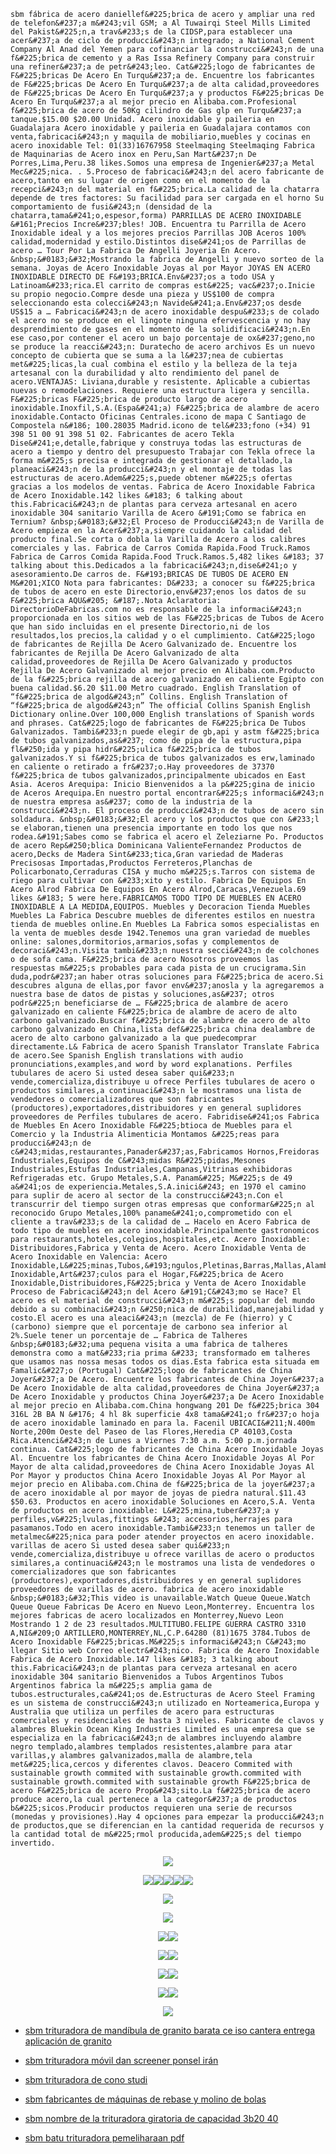 
```
sbm fábrica de acero daniellef&#225;brica de acero y ampliar una red de telefon&#237;a m&#243;vil GSM; a Al Tuwairqi Steel Mills Limited del Pakist&#225;n,a trav&#233;s de la CIDSP,para establecer una acer&#237;a de ciclo de producci&#243;n integrado; a National Cement Company Al Anad del Yemen para cofinanciar la construcci&#243;n de una f&#225;brica de cemento y a Ras Issa Refinery Company para construir una refiner&#237;a de petr&#243;leo. Cat&#225;logo de fabricantes de F&#225;bricas De Acero En Turqu&#237;a de. Encuentre los fabricantes de F&#225;bricas De Acero En Turqu&#237;a de alta calidad,proveedores de F&#225;bricas De Acero En Turqu&#237;a y productos F&#225;bricas De Acero En Turqu&#237;a al mejor precio en Alibaba.com.Profesional f&#225;brica de acero de 50Kg cilindro de Gas glp en Turqu&#237;a tanque.$15.00 $20.00 Unidad. Acero inoxidable y paileria en Guadalajara Acero inoxidable y paileria en Guadalajara contamos con venta,fabricaci&#243;n y maquila de mobiliario,muebles y cocinas en acero inoxidable Tel: 01(33)16767958 Steelmaqing Steelmaqing Fabrica de Maquinarias de Acero inox en Peru,San Mart&#237;n De Porres,Lima,Peru.38 likes.Somos una empresa de Ingenier&#237;a Metal Mec&#225;nica. . 5.Proceso de fabricaci&#243;n del acero fabricante de acero,tanto en su lugar de origen como en el momento de la recepci&#243;n del material en f&#225;brica.La calidad de la chatarra depende de tres factores: Su facilidad para ser cargada en el horno Su comportamiento de fusi&#243;n (densidad de la chatarra,tama&#241;o,espesor,forma) PARRILLAS DE ACERO INOXIDABLE &#161;Precios Incre&#237;bles! JOB. Encuentra tu Parrilla de Acero Inoxidable ideal y a los mejores precios Parrillas JOB Aceros 100% calidad,modernidad y estilo.Distintos dise&#241;os de Parrillas de acero … Tour Por La Fabrica De Angelli Joyeria En Acero. &nbsp;&#0183;&#32;Mostrando la fabrica de Angelli y nuevo sorteo de la semana. Joyas de Acero Inoxidable Joyas al por Mayor JOYAS EN ACERO INOXIDABLE DIRECTO DE F&#193;BRICA.Env&#237;os a todo USA y Latinoam&#233;rica.El carrito de compras est&#225; vac&#237;o.Inicie su propio negocio.Compre desde una pieza y US$100 de compra seleccionando esta colecci&#243;n Navide&#241;a.Env&#237;os desde US$15 a … Fabricaci&#243;n de acero inoxidable despu&#233;s de colado el acero no se produce en el lingote ninguna efervescencia y no hay desprendimiento de gases en el momento de la solidificaci&#243;n.En ese caso,por contener el acero un bajo porcentaje de ox&#237;geno,no se produce la reacci&#243;n: Duratecho de acero archivos Es un nuevo concepto de cubierta que se suma a la l&#237;nea de cubiertas met&#225;licas,la cual combina el estilo y la belleza de la teja artesanal con la durabilidad y alto rendimiento del panel de acero.VENTAJAS: Liviana,durable y resistente. Aplicable a cubiertas nuevas o remodelaciones. Requiere una estructura ligera y sencilla. F&#225;bricas F&#225;brica de producto largo de acero inoxidable.Inoxfil,S.A.(Espa&#241;a) F&#225;brica de alambre de acero inoxidable.Contacto Oficinas Centrales.icono de mapa C Santiago de Compostela n&#186; 100.28035 Madrid.icono de tel&#233;fono (+34) 91 398 51 00 91 398 51 02. Fabricantes de acero Tekla Dise&#241;e,detalle,fabrique y construya todas las estructuras de acero a tiempo y dentro del presupuesto Trabajar con Tekla ofrece la forma m&#225;s precisa e integrada de gestionar el detallado,la planeaci&#243;n de la producci&#243;n y el montaje de todas las estructuras de acero.Adem&#225;s,puede obtener m&#225;s ofertas gracias a los modelos de ventas. Fabrica de Acero Inoxidable Fabrica de Acero Inoxidable.142 likes &#183; 6 talking about this.Fabricaci&#243;n de plantas para cerveza artesanal en acero inoxidable 304 sanitario Varilla de Acero &#191;Como se fabrica en Ternium? &nbsp;&#0183;&#32;El Proceso de Producci&#243;n de Varilla de Acero empieza en la Acer&#237;a,siempre cuidando la calidad del producto final.Se corta o dobla la Varilla de Acero a los calibres comerciales y las. Fabrica de Carros Comida Rapida.Food Truck.Ramos Fabrica de Carros Comida Rapida.Food Truck.Ramos.5,482 likes &#183; 37 talking about this.Dedicados a la fabricaci&#243;n,dise&#241;o y asesoramiento.De carros de. F&#193;BRICAS DE TUBOS DE ACERO EN M&#201;XICO Nota para fabricantes: D&#233; a conocer su f&#225;brica de tubos de acero en este Directorio,env&#237;enos los datos de su F&#225;brica AQU&#205; &#187;.Nota Aclaratoria: DirectorioDeFabricas.com no es responsable de la informaci&#243;n proporcionada en los sitios web de las F&#225;bricas de Tubos de Acero que han sido incluidas en el presente Directorio,ni de los resultados,los precios,la calidad y o el cumplimiento. Cat&#225;logo de fabricantes de Rejilla De Acero Galvanizado de. Encuentre los fabricantes de Rejilla De Acero Galvanizado de alta calidad,proveedores de Rejilla De Acero Galvanizado y productos Rejilla De Acero Galvanizado al mejor precio en Alibaba.com.Producto de la f&#225;brica rejilla de acero galvanizado en caliente Egipto con buena calidad.$6.20 $11.00 Metro cuadrado. English Translation of “f&#225;brica de algod&#243;n” Collins. English Translation of “f&#225;brica de algod&#243;n” The official Collins Spanish English Dictionary online.Over 100,000 English translations of Spanish words and phrases. Cat&#225;logo de fabricantes de F&#225;brica De Tubos Galvanizados. Tambi&#233;n puede elegir de gb,api y astm f&#225;brica de tubos galvanizados,as&#237; como de pipa de la estructura,pipa fl&#250;ida y pipa hidr&#225;ulica f&#225;brica de tubos galvanizados.Y si f&#225;brica de tubos galvanizados es erw,laminado en caliente o retirado a fr&#237;o.Hay proveedores de 37370 f&#225;brica de tubos galvanizados,principalmente ubicados en East Asia. Aceros Arequipa: Inicio Bienvenidos a la p&#225;gina de inicio de Aceros Arequipa.En nuestro portal encontrar&#225;s informaci&#243;n de nuestra empresa as&#237; como de la industria de la construcci&#243;n. El proceso de producci&#243;n de tubos de acero sin soldadura. &nbsp;&#0183;&#32;El acero y los productos que con &#233;l se elaboran,tienen una presencia importante en todo los que nos rodea.&#191;Sabes como se fabrica el acero el Zeleziarne Po. Productos de acero Rep&#250;blica Dominicana ValienteFernandez Productos de acero,Decks de Madera Sint&#233;tica,Gran variedad de Maderas Precisosas Importadas,Productos Ferreteros,Planchas de Policarbonato,Cerraduras CISA y mucho m&#225;s.Tarros con sistema de riego para cultivar con &#233;xito y estilo. Fabrica De Equipos En Acero Alrod Fabrica De Equipos En Acero Alrod,Caracas,Venezuela.69 likes &#183; 5 were here.FABRICAMOS TODO TIPO DE MUEBLES EN ACERO INOXIDABLE A LA MEDIDA,EQUIPOS. Muebles y Decoracion Tienda Muebles Muebles La Fabrica Descubre muebles de diferentes estilos en nuestra tienda de muebles online.En Muebles La Fabrica somos especialistas en la venta de muebles desde 1942.Tenemos una gran variedad de muebles online: salones,dormitorios,armarios,sofas y complementos de decoraci&#243;n.Visita tambi&#233;n nuestra secci&#243;n de colchones o de sofa cama. F&#225;brica de acero Nosotros proveemos las respuestas m&#225;s probables para cada pista de un crucigrama.Sin duda,podr&#237;an haber otras soluciones para F&#225;brica de acero.Si descubres alguna de ellas,por favor env&#237;anosla y la agregaremos a nuestra base de datos de pistas y soluciones,as&#237; otros podr&#225;n beneficiarse de … F&#225;brica de alambre de acero galvanizado en caliente F&#225;brica de alambre de acero de alto carbono galvanizado.Buscar f&#225;brica de alambre de acero de alto carbono galvanizado en China,lista def&#225;brica china dealambre de acero de alto carbono galvanizado a la que puedecomprar directamente.L& Fabrica de acero Spanish Translator Translate Fabrica de acero.See Spanish English translations with audio pronunciations,examples,and word by word explanations. Perfiles tubulares de acero Si usted desea saber qui&#233;n vende,comercializa,distribuye u ofrece Perfiles tubulares de acero o productos similares,a continuaci&#243;n le mostramos una lista de vendedores o comercializadores que son fabricantes (productores),exportadores,distribuidores y en general suplidores proveedores de Perfiles tubulares de acero. Fabridise&#241;os Fabrica de Muebles En Acero Inoxidable F&#225;btioca de Muebles para el Comercio y la Industria Alimenticia Montamos &#225;reas para producci&#243;n de c&#243;midas,restaurantes,Panader&#237;as,Fabricamos Hornos,Freidoras Industriales,Equipos de C&#243;midas R&#225;pidas,Mesones Industriales,Estufas Industriales,Campanas,Vitrinas exhibidoras Refrigeradas etc. Grupo Metales,S.A. Panam&#225; M&#225;s de 49 a&#241;os de experiencia.Metales,S.A.inici&#243; en 1970 el camino para suplir de acero al sector de la construcci&#243;n.Con el transcurrir del tiempo surgen otras empresas que conformar&#225;n al reconocido Grupo Metales,100% paname&#241;o,comprometido con el cliente a trav&#233;s de la calidad de … Hacelo en Acero Fabrica de todo tipo de muebles en acero inoxidable.Principalmente gastronomicos para restaurants,hoteles,colegios,hospitales,etc. Acero Inoxidable: Distribuidores,Fabrica y Venta de Acero. Acero Inoxidable Venta de Acero Inoxidable en Valencia: Acero Inoxidable,L&#225;minas,Tubos,&#193;ngulos,Pletinas,Barras,Mallas,Alambres,Acero Inoxidable,Art&#237;culos para el Hogar,F&#225;brica de Acero Inoxidable,Distribuidores,F&#225;brica y Venta de Acero Inoxidable Proceso de Fabricaci&#243;n del Acero &#191;C&#243;mo se Hace? El acero es el material de construcci&#243;n m&#225;s popular del mundo debido a su combinaci&#243;n &#250;nica de durabilidad,manejabilidad y costo.El acero es una aleaci&#243;n (mezcla) de Fe (hierro) y C (carbono) siempre que el porcentaje de carbono sea inferior al 2%.Suele tener un porcentaje de … Fabrica de Talheres &nbsp;&#0183;&#32;uma pequena visita a uma fabrica de talheres demonstra como a mat&#233;ria prima &#233; transformado em talheres que usamos nas nossa mesas todos os dias.Esta fabrica esta situada em Famalic&#227;o (Portugal) Cat&#225;logo de fabricantes de China Joyer&#237;a De Acero. Encuentre los fabricantes de China Joyer&#237;a De Acero Inoxidable de alta calidad,proveedores de China Joyer&#237;a De Acero Inoxidable y productos China Joyer&#237;a De Acero Inoxidable al mejor precio en Alibaba.com.China hongwang 201 De f&#225;brica 304 316L 2B BA N &#176; 4 hl 8k superficie 4x8 tama&#241;o fr&#237;o hoja de acero inoxidable laminado en para la. Facenil UBICACI&#211;N.400m Norte,200m Oeste del Paseo de las Flores,Heredia CP 40103,Costa Rica.Atenci&#243;n de Lunes a Viernes 7:30 a.m. 5:00 p.m.jornada continua. Cat&#225;logo de fabricantes de China Acero Inoxidable Joyas Al. Encuentre los fabricantes de China Acero Inoxidable Joyas Al Por Mayor de alta calidad,proveedores de China Acero Inoxidable Joyas Al Por Mayor y productos China Acero Inoxidable Joyas Al Por Mayor al mejor precio en Alibaba.com.China de f&#225;brica de la joyer&#237;a de acero inoxidable al por mayor de joyas de piedra natural.$11.43 $50.63. Productos en acero inoxidable Soluciones en Acero,S.A. Venta de productos en acero inoxidable: L&#225;mina,tuber&#237;a y perfiles,v&#225;lvulas,fittings &#243; accesorios,herrajes para pasamanos.Todo en acero inoxidable.Tambi&#233;n tenemos un taller de metalmec&#225;nica para poder atender proyectos en acero inoxidable. varillas de acero Si usted desea saber qui&#233;n vende,comercializa,distribuye u ofrece varillas de acero o productos similares,a continuaci&#243;n le mostramos una lista de vendedores o comercializadores que son fabricantes (productores),exportadores,distribuidores y en general suplidores proveedores de varillas de acero. fabrica de acero inoxidable &nbsp;&#0183;&#32;This video is unavailable.Watch Queue Queue.Watch Queue Queue Fabricas De Acero en Nuevo Leon,Monterrey. Encuentra los mejores fabricas de acero localizados en Monterrey,Nuevo Leon Mostrando 1 2 de 23 resultados.MULTITUBO.FELIPE GUERRA CASTRO 3310 A,NI&#209;O ARTILLERO,MONTERREY,NL,C.P.64280 (81)1675 3784.Tubos de Acero Inoxidable F&#225;bricas.M&#225;s informaci&#243;n C&#243;mo llegar Sitio web Correo electr&#243;nico. Fabrica de Acero Inoxidable Fabrica de Acero Inoxidable.147 likes &#183; 3 talking about this.Fabricaci&#243;n de plantas para cerveza artesanal en acero inoxidable 304 sanitario Bienvenidos a Tubos Argentinos Tubos Argentinos fabrica la m&#225;s amplia gama de tubos.estructurales,ca&#241;os de.Estructuras de Acero Steel Framing es un sistema de construcci&#243;n utilizado en Norteamerica,Europa y Australia que utiliza un perfiles de acero para estructuras comerciales y residenciales de hasta 3 niveles. Fabricante de clavos y alambres Bluekin Ocean King Industries Limited es una empresa que se especializa en la fabricaci&#243;n de alambres incluyendo alambre negro templado,alambres templados resistentes,alambre para atar varillas,y alambres galvanizados,malla de alambre,tela met&#225;lica,cercos y diferentes clavos. Deacero Commited with sustainable growth commited with sustainable growth.commited with sustainable growth.commited with sustainable growth F&#225;brica de acero F&#225;brica de acero Prop&#243;sito.La f&#225;brica de acero produce acero,la cual pertenece a la categor&#237;a de productos b&#225;sicos.Producir productos requieren una serie de recursos (monedas y provisiones).Hay 4 opciones para empezar la producci&#243;n de productos,que se diferencian en la cantidad requerida de recursos y la cantidad total de m&#225;rmol producida,adem&#225;s del tiempo invertido. 
```

<div align="center">

<a href="https://es-crusher.shibang-china.com/github&k=sbm+f%C3%A1brica+de+acero+danielle"><img src="https://static.shibang-china.com/es/crusher/logo.jpg"></a>

<a href="https://es-crusher.shibang-china.com/github&k=sbm+f%C3%A1brica+de+acero+danielle"><img src="https://static.shibang-china.com/es/crusher/index.jpg"></a><a href="https://es-crusher.shibang-china.com/material.htmlgithub&k=sbm+f%C3%A1brica+de+acero+danielle"><img src="https://static.shibang-china.com/es/crusher/material.jpg"></a><a href="https://es-crusher.shibang-china.com/application.htmlgithub&k=sbm+f%C3%A1brica+de+acero+danielle"><img src="https://static.shibang-china.com/es/crusher/application.jpg"></a><a href="https://es-crusher.shibang-china.com/aboutus.htmlgithub&k=sbm+f%C3%A1brica+de+acero+danielle"><img src="https://static.shibang-china.com/es/crusher/aboutus.jpg"></a><a href="https://es-crusher.shibang-china.com/contact.htmlgithub&k=sbm+f%C3%A1brica+de+acero+danielle"><img src="https://static.shibang-china.com/es/crusher/contact.jpg"></a>

<a href="https://es-crusher.shibang-china.com/github&k=sbm+f%C3%A1brica+de+acero+danielle"><img src="https://static.shibang-china.com/es/crusher/banner.jpg"></a>

<a href="https://swt.shibang-china.com/github&k=sbm+f%C3%A1brica+de+acero+danielle"><img src="https://static.shibang-china.com/es/crusher/text.jpg"></a>

<a href="https://swt.shibang-china.com/github&k=sbm+f%C3%A1brica+de+acero+danielle"><img src="https://static.shibang-china.com/es/crusher/chat.jpg"></a><a href="https://es-crusher.shibang-china.com/contact.htmlgithub&k=sbm+f%C3%A1brica+de+acero+danielle"><img src="https://static.shibang-china.com/es/crusher/message.jpg"></a>

<a href="https://es-crusher.shibang-china.com/products/pe.htmlgithub&k=sbm+f%C3%A1brica+de+acero+danielle"><img src="https://static.shibang-china.com/es/crusher/pe.jpg"></a><a href="https://es-crusher.shibang-china.com/products/pf.htmlgithub&k=sbm+f%C3%A1brica+de+acero+danielle"><img src="https://static.shibang-china.com/es/crusher/pf.jpg"></a>

<a href="https://es-crusher.shibang-china.com/products/hpt.htmlgithub&k=sbm+f%C3%A1brica+de+acero+danielle"><img src="https://static.shibang-china.com/es/crusher/hpt.jpg"></a><a href="https://es-crusher.shibang-china.com/products/vsi.htmlgithub&k=sbm+f%C3%A1brica+de+acero+danielle"><img src="https://static.shibang-china.com/es/crusher/vsi.jpg"></a>

<a href="https://es-crusher.shibang-china.com/products/klv.htmlgithub&k=sbm+f%C3%A1brica+de+acero+danielle"><img src="https://static.shibang-china.com/es/crusher/klv.jpg"></a><a href="https://es-crusher.shibang-china.com/products/portable.htmlgithub&k=sbm+f%C3%A1brica+de+acero+danielle"><img src="https://static.shibang-china.com/es/crusher/portable.jpg"></a>

<a href="https://swt.shibang-china.com/github&k=sbm+f%C3%A1brica+de+acero+danielle"><img src="https://static.shibang-china.com/es/crusher/case.jpg"></a>

</div>


* [sbm trituradora de mandíbula de granito barata ce iso cantera entrega aplicación de granito](sbm%20trituradora%20de%20mand%C3%ADbula%20de%20granito%20barata%20ce%20iso%20cantera%20entrega%20aplicaci%C3%B3n%20de%20granito.md)

* [sbm trituradora móvil dan screener ponsel irán](sbm%20trituradora%20m%C3%B3vil%20dan%20screener%20ponsel%20ir%C3%A1n.md)

* [sbm trituradora de cono studi](sbm%20trituradora%20de%20cono%20studi.md)

* [sbm fabricantes de máquinas de rebase y molino de bolas](sbm%20fabricantes%20de%20m%C3%A1quinas%20de%20rebase%20y%20molino%20de%20bolas.md)

* [sbm nombre de la trituradora giratoria de capacidad 3b20 40](sbm%20nombre%20de%20la%20trituradora%20giratoria%20de%20capacidad%203b20%2040.md)

* [sbm batu trituradora pemeliharaan pdf](sbm%20batu%20trituradora%20pemeliharaan%20pdf.md)